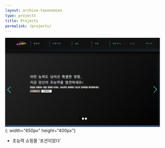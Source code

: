 ```yaml
---
layout: archive-taxonomies
type: projects
title: Projects
permalink: /projects/
---
```


![image](potion.png){: width="650px" height="400px"}
- 초능력 쇼핑몰 '포션이었다'